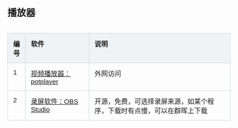 <style>
.table-container {
    display: flex;
    justify-content: center;
    width: 100%;
}

.excel-table {
    width: 100%;
    border-collapse: collapse;
    font-family: Arial, sans-serif;
    font-size: 15px; /* 设置字体大小 */
    table-layout: fixed; /* 固定表格布局 */
}

.excel-table th, .excel-table td {
    border: 1px solid #d0d7de;
    padding: 12px;
    text-align: left;
    vertical-align: top; 
}

.excel-table th {
    background-color: #f0f3f5;
    font-weight: bold;
}

.key-cell {
    background-color: #df7400;
}

/* .excel-table tr:nth-child(even) {
    background-color: #f9f9f9;
} */
/* 禁用隔行背景色不同的功能 */
.excel-table tr:nth-child(even), table tr:nth-child(odd) {
    background-color: transparent; /* 确保所有行背景色一致 */
}

.excel-table tr:hover {
    background-color: inherit;
}


.bold-first-column {
    font-weight: bold;
}
.excel-table th:nth-child(1), .excel-table td:nth-child(1) {
    /* width: 30%; */
    width:40px;
}

.excel-table th:nth-child(2), .excel-table td:nth-child(2) {
    width: 30%;
}
.excel-table th:nth-child(3), .excel-table td:nth-child(3) {
    width:70%;
}



</style>


## 播放器

<div class="table-container">
    <table class="excel-table" id="example-table">
        <thead>
            <tr>
                <th>编号</th>
                <th>软件</th>
                <th>说明</th>
            </tr>
        </thead>
        <tbody>
            <tr>
                <td>1</td>
                <td><a href="https://potplayer.daum.net">视频播放器：potplayer</a></td>
                <td>外网访问</td>
            </tr>
             <tr>
                <td>2</td>
                <td><a href="https://obsproject.com">录屏软件：OBS Studio</a></td>
                <td>开源，免费，可选择录屏来源，如某个程序，下载时有点慢，可以在群晖上下载</td>
            </tr>
        </tbody>
    </table>
</div>